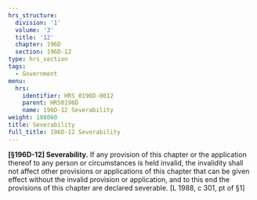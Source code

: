 ```yaml
---
hrs_structure:
  division: '1'
  volume: '3'
  title: '12'
  chapter: 196D
  section: 196D-12
type: hrs_section
tags:
  - Government
menu:
  hrs:
    identifier: HRS_0196D-0012
    parent: HRS0196D
    name: 196D-12 Severability
weight: 108060
title: Severability
full_title: 196D-12 Severability
---
```

**[§196D-12] Severability.** If any provision of this chapter or the application thereof to any person or circumstances is held invalid, the invalidity shall not affect other provisions or applications of this chapter that can be given effect without the invalid provision or application, and to this end the provisions of this chapter are declared severable. [L 1988, c 301, pt of §1]